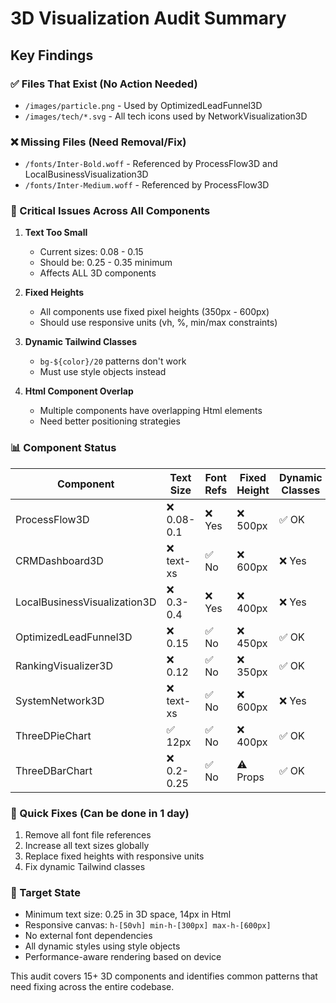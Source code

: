 # 3D Visualization Audit Summary

## Key Findings

### ✅ Files That Exist (No Action Needed)
- `/images/particle.png` - Used by OptimizedLeadFunnel3D
- `/images/tech/*.svg` - All tech icons used by NetworkVisualization3D

### ❌ Missing Files (Need Removal/Fix)
- `/fonts/Inter-Bold.woff` - Referenced by ProcessFlow3D and LocalBusinessVisualization3D
- `/fonts/Inter-Medium.woff` - Referenced by ProcessFlow3D

### 🚨 Critical Issues Across All Components

1. **Text Too Small**
   - Current sizes: 0.08 - 0.15
   - Should be: 0.25 - 0.35 minimum
   - Affects ALL 3D components

2. **Fixed Heights**
   - All components use fixed pixel heights (350px - 600px)
   - Should use responsive units (vh, %, min/max constraints)

3. **Dynamic Tailwind Classes**
   - `bg-${color}/20` patterns don't work
   - Must use style objects instead

4. **Html Component Overlap**
   - Multiple components have overlapping Html elements
   - Need better positioning strategies

### 📊 Component Status

| Component | Text Size | Font Refs | Fixed Height | Dynamic Classes | Priority |
|-----------|-----------|-----------|--------------|-----------------|----------|
| ProcessFlow3D | ❌ 0.08-0.1 | ❌ Yes | ❌ 500px | ✅ OK | CRITICAL |
| CRMDashboard3D | ❌ text-xs | ✅ No | ❌ 600px | ❌ Yes | CRITICAL |
| LocalBusinessVisualization3D | ❌ 0.3-0.4 | ❌ Yes | ❌ 400px | ❌ Yes | CRITICAL |
| OptimizedLeadFunnel3D | ❌ 0.15 | ✅ No | ❌ 450px | ✅ OK | HIGH |
| RankingVisualizer3D | ❌ 0.12 | ✅ No | ❌ 350px | ✅ OK | HIGH |
| SystemNetwork3D | ❌ text-xs | ✅ No | ❌ 600px | ❌ Yes | HIGH |
| ThreeDPieChart | ✅ 12px | ✅ No | ❌ 400px | ✅ OK | MEDIUM |
| ThreeDBarChart | ❌ 0.2-0.25 | ✅ No | ⚠️ Props | ✅ OK | MEDIUM |

### 🔧 Quick Fixes (Can be done in 1 day)
1. Remove all font file references
2. Increase all text sizes globally
3. Replace fixed heights with responsive units
4. Fix dynamic Tailwind classes

### 🎯 Target State
- Minimum text size: 0.25 in 3D space, 14px in Html
- Responsive canvas: `h-[50vh] min-h-[300px] max-h-[600px]`
- No external font dependencies
- All dynamic styles using style objects
- Performance-aware rendering based on device

This audit covers 15+ 3D components and identifies common patterns that need fixing across the entire codebase.